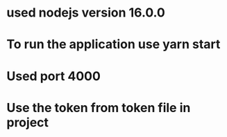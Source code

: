 # used nodejs version 16.0.0
# To run the application use yarn start
# Used port 4000
# Use the token from token file in project


